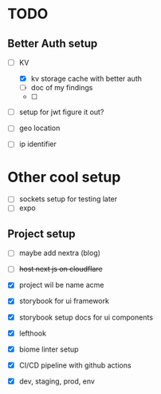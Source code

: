 # TODO

## Better Auth setup

- [ ] KV

  - [x] kv storage cache with better auth
  - [ ] doc of my findings
  - [ ]

- [ ] setup for jwt figure it out?

- [ ] geo location
- [ ] ip identifier

# Other cool setup

- [ ] sockets setup for testing later
- [ ] expo

## Project setup

- [ ] maybe add nextra (blog)

- [ ] ~~host next js on cloudflare~~

- [x] project wil be name acme
- [x] storybook for ui framework
- [x] storybook setup docs for ui components

- [x] lefthook
- [x] biome linter setup
- [x] CI/CD pipeline with github actions
- [x] dev, staging, prod, env
